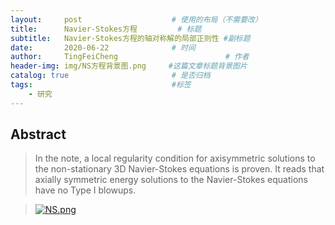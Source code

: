 ```yaml
---
layout:     post   				    # 使用的布局（不需要改）
title:      Navier-Stokes方程			# 标题 
subtitle:   Navier-Stokes方程的轴对称解的局部正则性 #副标题
date:       2020-06-22 				# 时间
author:     TingFeiCheng 						# 作者
header-img: img/NS方程背景图.png 	#这篇文章标题背景图片
catalog: true 						# 是否归档
tags:								#标签
    - 研究
---
```


## Abstract
>In the note, a local regularity condition for axisymmetric solutions to the non-stationary 3D Navier-Stokes equations is proven. It reads that axially symmetric energy solutions to the Navier-Stokes equations have no Type I blowups.

>[![NS.png](https://i.postimg.cc/BbV0w1T9/NS.png)](https://postimg.cc/xNMhX8pt)

